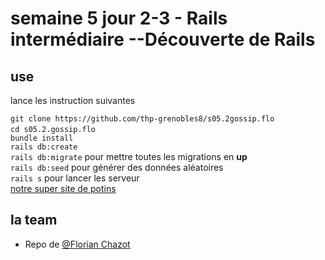 # semaine 5 jour 2-3 - Rails intermédiaire --Découverte de Rails

## use

lance les instruction suivantes

`git clone https://github.com/thp-grenobles8/s05.2gossip.flo`<br>
`cd s05.2.gossip.flo` <br>
`bundle install`<br>
`rails db:create`<br>
`rails db:migrate` pour mettre toutes les migrations en **up**<br>
`rails db:seed` pour générer des données aléatoires<br>
`rails s` pour lancer les serveur<br>
 <a href="http://localhost:3000/ ">notre super site de potins</a>


## la team

- Repo de <a href="https://thehackingproject.slack.com/messages/UHFNBN79D/">@Florian Chazot</a>
